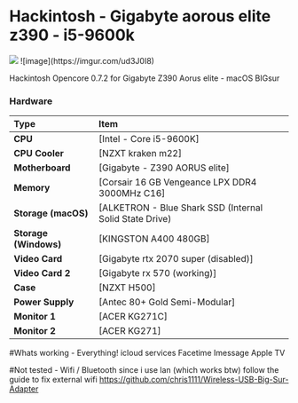 # Hackintosh - Gigabyte aorous elite z390 - i5-9600k

<img src="https://i.imgur.com/ud3J0I8.png"/>
![image](https://imgur.com/ud3J0I8)

Hackintosh Opencore 0.7.2 for Gigabyte Z390 Aorus elite - macOS BIGsur 

### Hardware

Type|Item
:----|:----
**CPU** | [Intel - Core i5-9600K]
**CPU Cooler** | [NZXT kraken m22] 
**Motherboard** | [Gigabyte - Z390 AORUS elite]
**Memory** | [Corsair 16 GB Vengeance LPX DDR4 3000MHz C16]
**Storage (macOS)** | [ALKETRON - Blue Shark SSD (Internal Solid State Drive) | 120GB]
**Storage (Windows)** | [KINGSTON A400 480GB]
**Video Card** | [Gigabyte rtx 2070 super (disabled)]
**Video Card 2** | [Gigabyte rx 570 (working)]
**Case** | [NZXT H500]
**Power Supply** | [Antec 80+ Gold Semi-Modular]
**Monitor 1** | [ACER KG271C]
**Monitor 2** | [ACER KG271]


#Whats working - Everything!
icloud services 
Facetime
Imessage
Apple TV

#Not tested - Wifi / Bluetooth since i use lan (which works btw)
follow the guide to fix external wifi
https://github.com/chris1111/Wireless-USB-Big-Sur-Adapter


